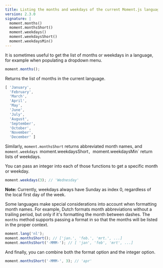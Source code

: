 ```yaml
---
title: Listing the months and weekdays of the current Moment.js language
version: 2.3.0
signature: |
  moment.months()
  moment.monthsShort()
  moment.weekdays()
  moment.weekdaysShort()
  moment.weekdaysMin()
---
```



It is sometimes useful to get the list of months or weekdays in a language, for example when populating a dropdown menu.

```javascript
moment.months();
```

Returns the list of months in the current language.

```javascript
[ 'January',
  'February',
  'March',
  'April',
  'May',
  'June',
  'July',
  'August',
  'September',
  'October',
  'November',
  'December' ]
```

Similarly, `moment.monthsShort` returns abbreviated month names, and `moment.weekdays `moment.weekdaysShort`, `moment.weekdaysMin` return lists of weekdays.

You can pass an integer into each of those functions to get a specific month or weekday.

```javascript
moment.weekdays(3); // 'Wednesday'
```

**Note:** Currently, weekdays always have Sunday as index 0, regardless of the local first day of the week.

Some languages make special considerations into account when formatting month names. For example, Dutch formats month abbreviations without a trailing period, but only if it's formatting the month between dashes. The `months` method supports passing a format in so that the months will be listed in the proper context.

```javascript
moment.lang('nl');
moment.monthsShort(); // ['jan.', 'feb.', 'mrt.', ...]
moment.monthsShort('-MMM-'); // [ 'jan', 'feb', 'mrt', ...]
```

And finally, you can combine both the format option and the integer option.

```javascript
moment.monthsShort('-MMM-', 3); // 'apr'
```
